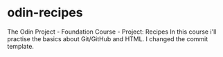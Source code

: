# odin-recipes
The Odin Project - Foundation Course - Project: Recipes
In this course i'll practise the basics about Git/GitHub and HTML.
I changed the commit template.